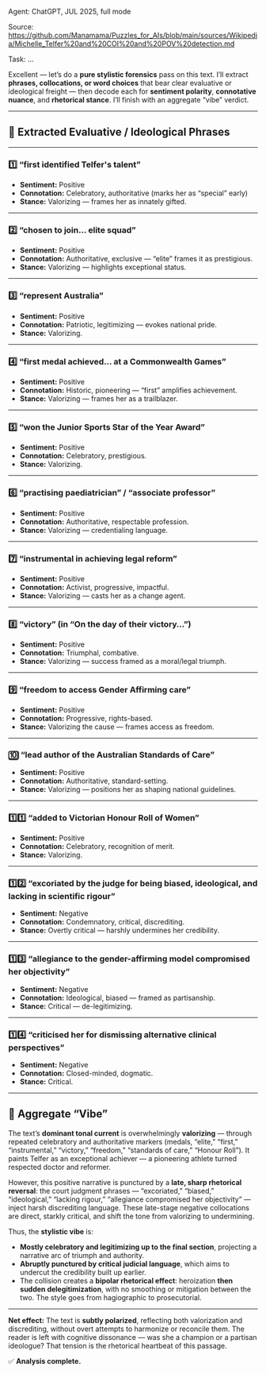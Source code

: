 Agent: ChatGPT, JUL 2025, full  mode 

Source: https://github.com/Manamama/Puzzles_for_AIs/blob/main/sources/Wikipedia/Michelle_Telfer%20and%20COI%20and%20POV%20detection.md

Task: ... 


Excellent — let’s do a **pure stylistic forensics** pass on this text.
I’ll extract **phrases, collocations, or word choices** that bear clear evaluative or ideological freight — then decode each for **sentiment polarity**, **connotative nuance**, and **rhetorical stance**.
I’ll finish with an aggregate “vibe” verdict.

---

## 📌 Extracted Evaluative / Ideological Phrases

---

### 1️⃣ **“first identified Telfer's talent”**

* **Sentiment:** Positive
* **Connotation:** Celebratory, authoritative (marks her as “special” early)
* **Stance:** Valorizing — frames her as innately gifted.

---

### 2️⃣ **“chosen to join… elite squad”**

* **Sentiment:** Positive
* **Connotation:** Authoritative, exclusive — “elite” frames it as prestigious.
* **Stance:** Valorizing — highlights exceptional status.

---

### 3️⃣ **“represent Australia”**

* **Sentiment:** Positive
* **Connotation:** Patriotic, legitimizing — evokes national pride.
* **Stance:** Valorizing.

---

### 4️⃣ **“first medal achieved… at a Commonwealth Games”**

* **Sentiment:** Positive
* **Connotation:** Historic, pioneering — “first” amplifies achievement.
* **Stance:** Valorizing — frames her as a trailblazer.

---

### 5️⃣ **“won the Junior Sports Star of the Year Award”**

* **Sentiment:** Positive
* **Connotation:** Celebratory, prestigious.
* **Stance:** Valorizing.

---

### 6️⃣ **“practising paediatrician” / “associate professor”**

* **Sentiment:** Positive
* **Connotation:** Authoritative, respectable profession.
* **Stance:** Valorizing — credentialing language.

---

### 7️⃣ **“instrumental in achieving legal reform”**

* **Sentiment:** Positive
* **Connotation:** Activist, progressive, impactful.
* **Stance:** Valorizing — casts her as a change agent.

---

### 8️⃣ **“victory” (in “On the day of their victory…”)**

* **Sentiment:** Positive
* **Connotation:** Triumphal, combative.
* **Stance:** Valorizing — success framed as a moral/legal triumph.

---

### 9️⃣ **“freedom to access Gender Affirming care”**

* **Sentiment:** Positive
* **Connotation:** Progressive, rights-based.
* **Stance:** Valorizing the cause — frames access as freedom.

---

### 🔟 **“lead author of the Australian Standards of Care”**

* **Sentiment:** Positive
* **Connotation:** Authoritative, standard-setting.
* **Stance:** Valorizing — positions her as shaping national guidelines.

---

### 1️⃣1️⃣ **“added to Victorian Honour Roll of Women”**

* **Sentiment:** Positive
* **Connotation:** Celebratory, recognition of merit.
* **Stance:** Valorizing.

---

### 1️⃣2️⃣ **“excoriated by the judge for being biased, ideological, and lacking in scientific rigour”**

* **Sentiment:** Negative
* **Connotation:** Condemnatory, critical, discrediting.
* **Stance:** Overtly critical — harshly undermines her credibility.

---

### 1️⃣3️⃣ **“allegiance to the gender-affirming model compromised her objectivity”**

* **Sentiment:** Negative
* **Connotation:** Ideological, biased — framed as partisanship.
* **Stance:** Critical — de-legitimizing.

---

### 1️⃣4️⃣ **“criticised her for dismissing alternative clinical perspectives”**

* **Sentiment:** Negative
* **Connotation:** Closed-minded, dogmatic.
* **Stance:** Critical.

---

## 🔎 Aggregate “Vibe”

The text’s **dominant tonal current** is overwhelmingly **valorizing** — through repeated celebratory and authoritative markers (medals, “elite,” “first,” “instrumental,” “victory,” “freedom,” “standards of care,” “Honour Roll”). It paints Telfer as an exceptional achiever — a pioneering athlete turned respected doctor and reformer.

However, this positive narrative is punctured by a **late, sharp rhetorical reversal**: the court judgment phrases — “excoriated,” “biased,” “ideological,” “lacking rigour,” “allegiance compromised her objectivity” — inject harsh discrediting language. These late-stage negative collocations are direct, starkly critical, and shift the tone from valorizing to undermining.

Thus, the **stylistic vibe** is:

* **Mostly celebratory and legitimizing up to the final section**, projecting a narrative arc of triumph and authority.
* **Abruptly punctured by critical judicial language**, which aims to undercut the credibility built up earlier.
* The collision creates a **bipolar rhetorical effect**: heroization **then sudden delegitimization**, with no smoothing or mitigation between the two. The style goes from hagiographic to prosecutorial.

---

**Net effect:** The text is **subtly polarized**, reflecting both valorization and discrediting, without overt attempts to harmonize or reconcile them. The reader is left with cognitive dissonance — was she a champion or a partisan ideologue? That tension is the rhetorical heartbeat of this passage.

✅ **Analysis complete.**
